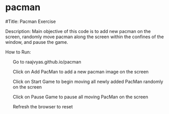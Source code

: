 # pacman

#Title: Pacman Exercise

Description: Main objective of this code is to add new pacman on the screen, randomly move pacman along the screen within the confines of the window, and pause the game.

How to Run:
<ol> Go to raajvyas.github.io/pacman </ol>
<ol> Click on Add PacMan to add a new pacman image on the screen </ol>
<ol> Click on Start Game to begin moving all newly added PacMan randomly on the screen </ol>
<ol> Click on Pause Game to pause all moving PacMan on the screen </ol>
<ol> Refresh the browser to reset </ol>

